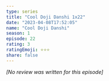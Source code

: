 ```yaml
---
type: series
title: "Cool Doji Danshi 1x22"
date: "2023-04-08T17:52:05"
name: "Cool Doji Danshi"
season: 1
episode: 22
rating: 3
ratingEmoji: ⭐️⭐️⭐️
share: false
---
```


_[No review was written for this episode]_
